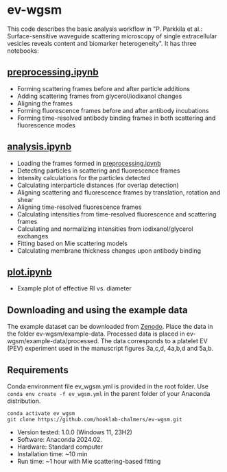 # ev-wgsm
This code describes the basic analysis workflow in  "P. Parkkila et al.: Surface-sensitive waveguide scattering microscopy of single extracellular vesicles reveals content and biomarker heterogeneity". It has three notebooks:
## [preprocessing.ipynb](preprocessing.ipynb)
* Forming scattering frames before and after particle additions
* Adding scattering frames from glycerol/iodixanol changes
* Aligning the frames
* Forming fluorescence frames before and after antibody incubations
* Forming time-resolved antibody binding frames in both scattering and fluorescence modes

## [analysis.ipynb](analysis.ipynb)
* Loading the frames formed in [preprocessing.ipynb](preprocessing.ipynb)
* Detecting particles in scattering and fluorescence frames
* Intensity calculations for the particles detected
* Calculating interparticle distances (for overlap detection)
* Aligning scattering and fluorescence frames by translation, rotation and shear
* Aligning time-resolved fluorescence frames
* Calculating intensities from time-resolved fluorescence and scattering frames
* Calculating and normalizing intensities from iodixanol/glycerol exchanges
* Fitting based on Mie scattering models
* Calculating membrane thickness changes upon antibody binding

## [plot.ipynb](plot.ipynb)
* Example plot of effective RI vs. diameter

## Downloading and using the example data
The example dataset can be downloaded from [Zenodo](https://zenodo.org/records/12529089?token=eyJhbGciOiJIUzUxMiIsImlhdCI6MTcxOTMyNTI4NiwiZXhwIjoxNzUwODA5NTk5fQ.eyJpZCI6IjE5ZWY5YzZhLTkwZGUtNGQyZi1hOGIyLWRkYzU0Y2NkNDk2OCIsImRhdGEiOnt9LCJyYW5kb20iOiI0ZDhiNjgwYTRiZGRjODEzMDZkODU5YmI1YWNjYTkzMCJ9.gO8ivnAidHvTd3TrDYABZWjuTnTFrHcvTwgRp7skhlaHWZ6WzfL8_kXMLFf1NnTJ1pmIUU5-TWQv_m_k3guj2g). Place the data in the folder ev-wgsm/example-data. Processed data is placed in ev-wgsm/example-data/processed. The data corresponds to a platelet EV (PEV) experiment used in the manuscript figures 3a,c,d, 4a,b,d and 5a,b.

## Requirements
Conda environment file ev_wgsm.yml is provided in the root folder. Use `conda env create -f ev_wgsm.yml` in the parent folder of your Anaconda distribution. 
```
conda activate ev_wgsm
git clone https://github.com/hooklab-chalmers/ev-wgsm.git
```
* Version tested: 1.0.0 (Windows 11, 23H2)
* Software: Anaconda 2024.02. 
* Hardware: Standard computer
* Installation time: ~10 min
* Run time: ~1 hour with Mie scattering-based fitting